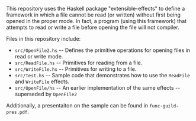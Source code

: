 This repository uses the Haskell package "extensible-effects" to define a
framework in which a file cannot be read (or written) without first being
opened in the proper mode. In fact, a program (using this framework) that
attempts to read or write a file before opening the file will not compiler.

Files in this repository include:

  * `src/OpenFile2.hs` -- Defines the primitive operations for opening files
  in read or write mode. 
  * `src/ReadFile.hs` -- Primitives for reading from a file.
  * `src/WriteFile.hs` -- Primitives for writing to a file.
  * `src/Test.hs` -- Sample code that demonstrates how to use the `ReadFile` 
  and `WriteFile` effects.
  * `src/OpenFile/hs` -- An earlier implementation of the same effects --
  superseded by `OpenFile2`

Additionally, a presentaiton on the sample can be found in `func-guild-pres.pdf`.